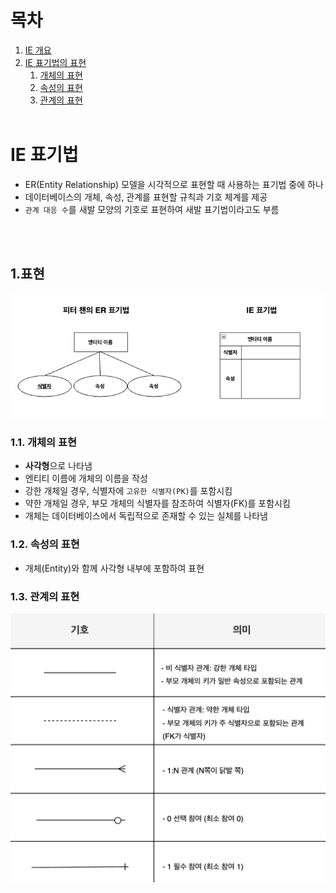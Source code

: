 # 목차
1. [IE 개요](#ie-표기법)
2. [IE 표기법의 표현](#1-표현)
   1. [개체의 표현](#11-개체의-표현)
   2. [속성의 표현](#12-속성의-표현)
   3. [관계의 표현](#13-관계의-표현)
<br></br>

# IE 표기법
* ER(Entity Relationship) 모델을 시각적으로 표현할 때 사용하는 표기법 중에 하나
* 데이터베이스의 개체, 속성, 관계를 표현할 규칙과 기호 체계를 제공
* `관계 대응 수`를 새발 모양의 기호로 표현하여 새발 표기법이라고도 부름

<br></br>

## 1.표현
![alt text](../../설명사진/IE_VS_ER.png)

### 1.1. 개체의 표현
* **사각형**으로 나타냄
* 엔티티 이름에 개체의 이름을 작성
* 강한 개체일 경우, 식별자에 `고유한 식별자(PK)`를 포함시킴
* 약한 개체일 경우, 부모 개체의 식별자를 참조하여 식별자(FK)를 포함시킴
* 개체는 데이터베이스에서 독립적으로 존재할 수 있는 실체를 나타냄

### 1.2. 속성의 표현
* 개체(Entity)와 함께 사각형 내부에 포함하여 표현


### 1.3. 관계의 표현
![alt text](<../../설명사진/IE 표기법 관계.png>)